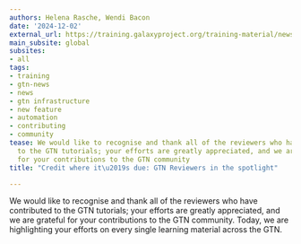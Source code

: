 ```yaml
---
authors: Helena Rasche, Wendi Bacon
date: '2024-12-02'
external_url: https://training.galaxyproject.org/training-material/news/2024/12/02/reviewing.html
main_subsite: global
subsites:
- all
tags:
- training
- gtn-news
- news
- gtn infrastructure
- new feature
- automation
- contributing
- community
tease: We would like to recognise and thank all of the reviewers who have contributed
  to the GTN tutorials; your efforts are greatly appreciated, and we are grateful
  for your contributions to the GTN community
title: "Credit where it\u2019s due: GTN Reviewers in the spotlight"

---
```

We would like to recognise and thank all of the reviewers who have contributed to the GTN tutorials; your efforts are greatly appreciated, and we are grateful for your contributions to the GTN community. Today, we are highlighting your efforts on every single learning material across the GTN.